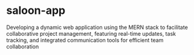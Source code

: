 # saloon-app
Developing a dynamic web application using the MERN stack to facilitate collaborative project management, featuring real-time updates, task tracking, and integrated communication tools for efficient team collaboration
